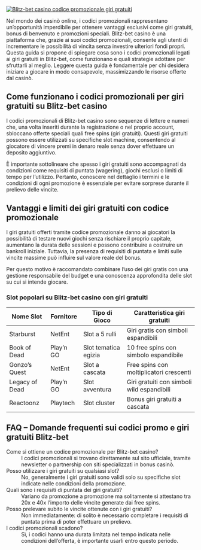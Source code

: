 [![Blitz-bet casino codice promozionale giri gratuiti](https://123-caf.pages.dev/gitsignup.png)](https://vrmoo.ru/Bt82HjjY)

<p>Nel mondo dei casinò online, i codici promozionali rappresentano un’opportunità imperdibile per ottenere vantaggi esclusivi come giri gratuiti, bonus di benvenuto e promozioni speciali. Blitz-bet casino è una piattaforma che, grazie ai suoi codici promozionali, consente agli utenti di incrementare le possibilità di vincita senza investire ulteriori fondi propri. Questa guida si propone di spiegare cosa sono i codici promozionali legati ai giri gratuiti in Blitz-bet, come funzionano e quali strategie adottare per sfruttarli al meglio. Leggere questa guida è fondamentale per chi desidera iniziare a giocare in modo consapevole, massimizzando le risorse offerte dal casinò.</p>  <h2>Come funzionano i codici promozionali per giri gratuiti su Blitz-bet casino</h2> <p>I codici promozionali di Blitz-bet casino sono sequenze di lettere e numeri che, una volta inseriti durante la registrazione o nel proprio account, sbloccano offerte speciali quali free spins (giri gratuiti). Questi giri gratuiti possono essere utilizzati su specifiche slot machine, consentendo al giocatore di vincere premi in denaro reale senza dover effettuare un deposito aggiuntivo.</p> <p>È importante sottolineare che spesso i giri gratuiti sono accompagnati da condizioni come requisiti di puntata (wagering), giochi esclusi o limiti di tempo per l’utilizzo. Pertanto, conoscere nel dettaglio i termini e le condizioni di ogni promozione è essenziale per evitare sorprese durante il prelievo delle vincite.</p>  <h2>Vantaggi e limiti dei giri gratuiti con codice promozionale</h2> <p>I giri gratuiti offerti tramite codice promozionale danno ai giocatori la possibilità di testare nuovi giochi senza rischiare il proprio capitale, aumentano la durata delle sessioni e possono contribuire a costruire un bankroll iniziale. Tuttavia, la presenza di requisiti di puntata e limiti sulle vincite massime può influire sul valore reale del bonus.</p> <p>Per questo motivo è raccomandato combinare l’uso dei giri gratis con una gestione responsabile del budget e una conoscenza approfondita delle slot su cui si intende giocare.</p>  <h3>Slot popolari su Blitz-bet casino con giri gratuiti</h3> <table>   <thead>     <tr>       <th>Nome Slot</th>       <th>Fornitore</th>       <th>Tipo di Gioco</th>       <th>Caratteristica giri gratuiti</th>     </tr>   </thead>   <tbody>     <tr>       <td>Starburst</td>       <td>NetEnt</td>       <td>Slot a 5 rulli</td>       <td>Giri gratis con simboli espandibili</td>     </tr>     <tr>       <td>Book of Dead</td>       <td>Play’n GO</td>       <td>Slot tematica egizia</td>       <td>10 free spins con simbolo espandibile</td>     </tr>     <tr>       <td>Gonzo’s Quest</td>       <td>NetEnt</td>       <td>Slot a cascata</td>       <td>Free spins con moltiplicatori crescenti</td>     </tr>     <tr>       <td>Legacy of Dead</td>       <td>Play’n GO</td>       <td>Slot avventura</td>       <td>Giri gratuiti con simboli wild espandibili</td>     </tr>     <tr>       <td>Reactoonz</td>       <td>Playtech</td>       <td>Slot cluster</td>       <td>Bonus giri gratuiti a cascata</td>     </tr>   </tbody> </table>  <h2>FAQ – Domande frequenti sui codici promo e giri gratuiti Blitz-bet</h2> <dl>   <dt>Come si ottiene un codice promozionale per Blitz-bet casino?</dt>   <dd>I codici promozionali si trovano direttamente sul sito ufficiale, tramite newsletter o partnership con siti specializzati in bonus casinò.</dd>    <dt>Posso utilizzare i giri gratuiti su qualsiasi slot?</dt>   <dd>No, generalmente i giri gratuiti sono validi solo su specifiche slot indicate nelle condizioni della promozione.</dd>    <dt>Quali sono i requisiti di puntata dei giri gratuiti?</dt>   <dd>Variano da promozione a promozione ma solitamente si attestano tra 20x e 40x l’importo delle vincite generate dai free spins.</dd>    <dt>Posso prelevare subito le vincite ottenute con i giri gratuiti?</dt>   <dd>Non immediatamente: di solito è necessario completare i requisiti di puntata prima di poter effettuare un prelievo.</dd>    <dt>I codici promozionali scadono?</dt>   <dd>Sì, i codici hanno una durata limitata nel tempo indicata nelle condizioni dell’offerta, è importante usarli entro questo periodo.</dd> </dl>